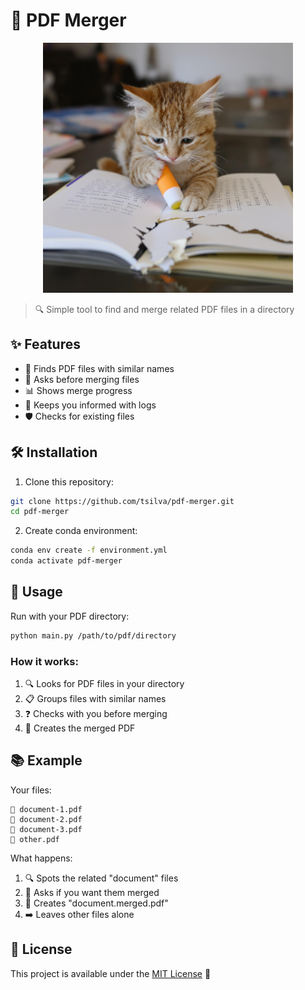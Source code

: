 # 📄 PDF Merger

<p align="center">
  <img src="logo.jpg" alt="PDF Merger Logo" width="400"/>
</p>

> 🔍 Simple tool to find and merge related PDF files in a directory

## ✨ Features

- 📁 Finds PDF files with similar names
- 💬 Asks before merging files
- 📊 Shows merge progress
- 📝 Keeps you informed with logs
- 🛡️ Checks for existing files

## 🛠️ Installation

1. Clone this repository:
```bash
git clone https://github.com/tsilva/pdf-merger.git
cd pdf-merger
```

2. Create conda environment:
```bash
conda env create -f environment.yml
conda activate pdf-merger
```

## 🚀 Usage

Run with your PDF directory:

```bash
python main.py /path/to/pdf/directory
```

### How it works:
1. 🔍 Looks for PDF files in your directory
2. 📋 Groups files with similar names
3. ❓ Checks with you before merging
4. 📄 Creates the merged PDF

## 📚 Example

Your files:
```
📄 document-1.pdf
📄 document-2.pdf
📄 document-3.pdf
📄 other.pdf
```

What happens:
1. 🔍 Spots the related "document" files
2. 💬 Asks if you want them merged
3. 📄 Creates "document.merged.pdf"
4. ➡️ Leaves other files alone

## 📝 License

This project is available under the [MIT License](LICENSE) 📜

